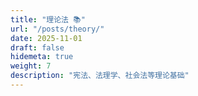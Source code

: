 ```yaml
---
title: "理论法 📚"
url: "/posts/theory/"
date: 2025-11-01
draft: false
hidemeta: true
weight: 7
description: "宪法、法理学、社会法等理论基础"
---
```

